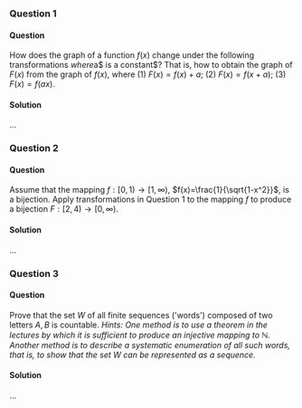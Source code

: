 ### Question 1

#### Question

How does the graph of a function $f(x)$ change under the following transformations $where$a$ is a constant$? That is, how to obtain the graph of $F(x)$ from the graph of $f(x)$, where (1) $F(x)= f(x)+ a$; (2) $F(x)= f(x+ a)$; (3) $F(x)= f(ax)$.

#### Solution

...

### Question 2

#### Question

Assume that the mapping $f:[0, 1)\rightarrow[1,\infty)$, $f(x)=\frac{1}{\sqrt{1-x^2}}$, is a bijection. Apply transformations in Question 1 to the mapping $f$ to produce a bijection $F:[2, 4)\rightarrow[0,\infty)$.

#### Solution

...

### Question 3

#### Question

Prove that the set $W$ of all finite sequences ('words') composed of two letters $A, B$ is countable. *Hints: One method is to use a theorem in the lectures by which it is sufficient to produce an injective mapping to $\mathbb{N}$. Another method is to describe a systematic enumeration of all such words, that is, to show that the set $W$ can be represented as a sequence.*

#### Solution

...